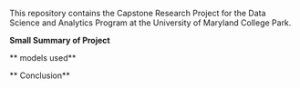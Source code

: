 This repository contains the Capstone Research Project for the Data Science and Analytics Program at the University of Maryland College Park. 

**Small Summary of Project**


** models used**

** Conclusion**
